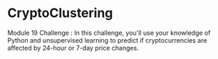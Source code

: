# CryptoClustering
Module 19 Challenge : In this challenge, you'll use your knowledge of Python and unsupervised learning to predict if cryptocurrencies are affected by 24-hour or 7-day price changes.
